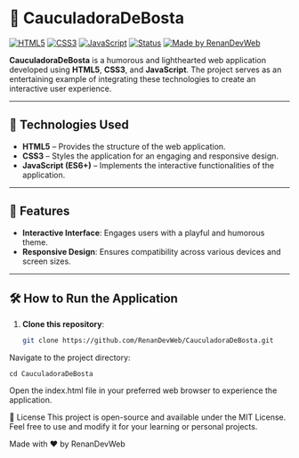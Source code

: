 # 💩 CauculadoraDeBosta

[![HTML5](https://img.shields.io/badge/HTML5-E34F26?logo=html5&logoColor=white)](https://developer.mozilla.org/en-US/docs/Web/HTML)
[![CSS3](https://img.shields.io/badge/CSS3-1572B6?logo=css3&logoColor=white)](https://developer.mozilla.org/en-US/docs/Web/CSS)
[![JavaScript](https://img.shields.io/badge/JavaScript-ES6+-yellow?logo=javascript&logoColor=white)](https://developer.mozilla.org/en-US/docs/Web/JavaScript)
[![Status](https://img.shields.io/badge/Status-Under%20Development-orange)]()
[![Made by RenanDevWeb](https://img.shields.io/badge/Made%20by-RenanDevWeb-blueviolet)](https://github.com/RenanDevWeb)

**CauculadoraDeBosta** is a humorous and lighthearted web application developed using **HTML5**, **CSS3**, and **JavaScript**. The project serves as an entertaining example of integrating these technologies to create an interactive user experience.

---

## 🚀 Technologies Used

- **HTML5** – Provides the structure of the web application.
- **CSS3** – Styles the application for an engaging and responsive design.
- **JavaScript (ES6+)** – Implements the interactive functionalities of the application.

---

## 🌟 Features

- **Interactive Interface**: Engages users with a playful and humorous theme.
- **Responsive Design**: Ensures compatibility across various devices and screen sizes.

---

## 🛠️ How to Run the Application

1. **Clone this repository**:

   ```bash
   git clone https://github.com/RenanDevWeb/CauculadoraDeBosta.git
Navigate to the project directory:

    cd CauculadoraDeBosta
Open the index.html file in your preferred web browser to experience the application.

📄 License
This project is open-source and available under the MIT License.
Feel free to use and modify it for your learning or personal projects.

Made with ❤️ by RenanDevWeb
